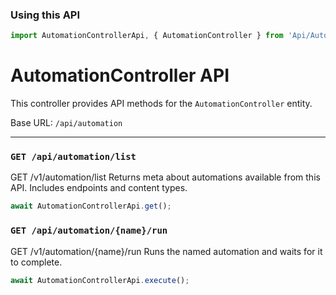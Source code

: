 ### Using this API

```typescript
import AutomationControllerApi, { AutomationController } from 'Api/AutomationController';
```

# AutomationController API

This controller provides API methods for the `AutomationController` entity.

Base URL: `/api/automation`

---

### `GET /api/automation/list`

GET /v1/automation/list
            Returns meta about automations available from this API. Includes endpoints and content types.

```ts
await AutomationControllerApi.get();
```

### `GET /api/automation/{name}/run`

GET /v1/automation/{name}/run
            Runs the named automation and waits for it to complete.

```ts
await AutomationControllerApi.execute();
```

